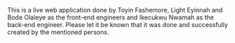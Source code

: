 This is a live web application done by Toyin Fashemore, Light Eyinnah and Bode Olaleye as the front-end engineers and Ikecukwu Nwamah as the back-end engineer. Please let it be known that it was done and successfully created by the mentioned persons.